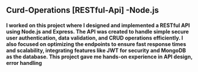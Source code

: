 ## Curd-Operations [RESTful-Api] -Node.js
#### I worked on this project where I designed and implemented a RESTful API using Node.js and Express. The API was created to handle simple secure user authentication, data validation, and CRUD operations efficiently. I also focused on optimizing the endpoints to ensure fast response times and scalability, integrating features like JWT for security and MongoDB as the database. This project gave me hands-on experience in API design, error handling
